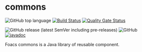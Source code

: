 # commons

![GitHub top language](https://img.shields.io/github/languages/top/Foacs/commons)
[![Build Status](https://travis-ci.com/Foacs/commons.svg?branch=develop)](https://travis-ci.com/Foacs/commons)
[![Quality Gate Status](https://sonarcloud.io/api/project_badges/measure?project=Foacs_commons&metric=alert_status)](https://sonarcloud.io/dashboard?id=Foacs_commons)

![GitHub release (latest SemVer including pre-releases)](https://img.shields.io/github/v/release/foacs/commons?include_prereleases)
![GitHub](https://img.shields.io/github/license/foacs/commons)
[![javadoc](https://img.shields.io/badge/javadoc-0.1-blue)](http://foacs.ovh/commons/apidocs/index.php)

Foacs commons is a Java library of reusable component.

